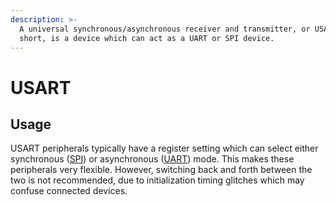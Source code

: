 ```yaml
---
description: >-
  A universal synchronous/asynchronous receiver and transmitter, or USART for
  short, is a device which can act as a UART or SPI device.
---
```


# USART

## Usage

USART peripherals typically have a register setting which can select either synchronous \([SPI](spi.md)\) or asynchronous \([UART](uart.md)\) mode. This makes these peripherals very flexible. However, switching back and forth between the two is not recommended, due to initialization timing glitches which may confuse connected devices.

